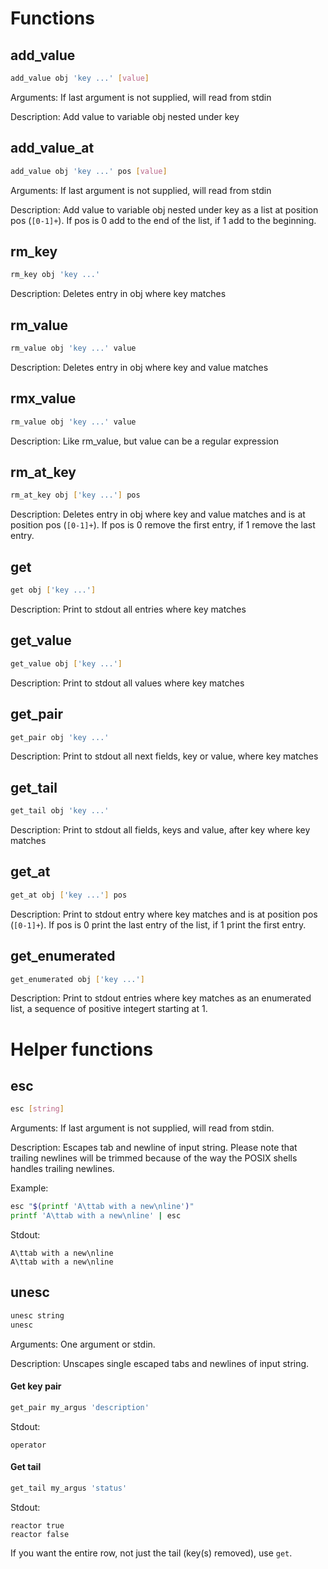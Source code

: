 # Functions

## add_value

```sh
add_value obj 'key ...' [value]
```

Arguments: If last argument is not supplied, will read from stdin

Description: Add value to variable obj nested under key

## add_value_at

```sh
add_value obj 'key ...' pos [value]
```

Arguments: If last argument is not supplied, will read from stdin

Description: Add value to variable obj nested under key as a list at position pos (`[0-1]+`). If pos is 0 add to the end of the list, if 1 add to the beginning.

## rm_key

```sh
rm_key obj 'key ...'
```

Description: Deletes entry in obj where key matches

## rm_value

```sh
rm_value obj 'key ...' value
```

Description: Deletes entry in obj where key and value matches

## rmx_value

```sh
rm_value obj 'key ...' value
```

Description: Like rm_value, but value can be a regular expression

## rm_at_key

```sh
rm_at_key obj ['key ...'] pos
```

Description: Deletes entry in obj where key and value matches and is at position pos (`[0-1]+`). If pos is 0 remove the first entry, if 1 remove the last entry.

## get

```sh
get obj ['key ...']
```

Description: Print to stdout all entries where key matches

## get_value

```sh
get_value obj ['key ...']
```

Description: Print to stdout all values where key matches

## get_pair

```sh
get_pair obj 'key ...'
```

Description: Print to stdout all next fields, key or value, where key matches

## get_tail

```sh
get_tail obj 'key ...'
```

Description: Print to stdout all fields, keys and value, after key where key matches

## get_at

```sh
get_at obj ['key ...'] pos
```

Description: Print to stdout entry where key matches and is at position pos (`[0-1]+`). If pos is 0 print the last entry of the list, if 1 print the first entry.


## get_enumerated

```sh
get_enumerated obj ['key ...']
```

Description: Print to stdout entries where key matches as an enumerated list, a sequence of positive integert starting at 1. 


# Helper functions

## esc

```sh
esc [string]
```

Arguments: If last argument is not supplied, will read from stdin.

Description: Escapes tab and newline of input string. Please note that trailing newlines will be trimmed because of the way the POSIX shells handles trailing newlines.


Example:

```sh
esc "$(printf 'A\ttab with a new\nline')"
printf 'A\ttab with a new\nline' | esc
```

Stdout:

```
A\ttab with a new\nline
A\ttab with a new\nline
```

## unesc

```sh
unesc string
unesc
```

Arguments: One argument or stdin.

Description: Unscapes single escaped tabs and newlines of input string.

#### Get key pair

```sh
get_pair my_argus 'description'
```

Stdout:

```
operator
```

#### Get tail

```sh
get_tail my_argus 'status'
```

Stdout:

```
reactor	true
reactor	false
```

If you want the entire row, not just the tail (key(s) removed), use `get`.
